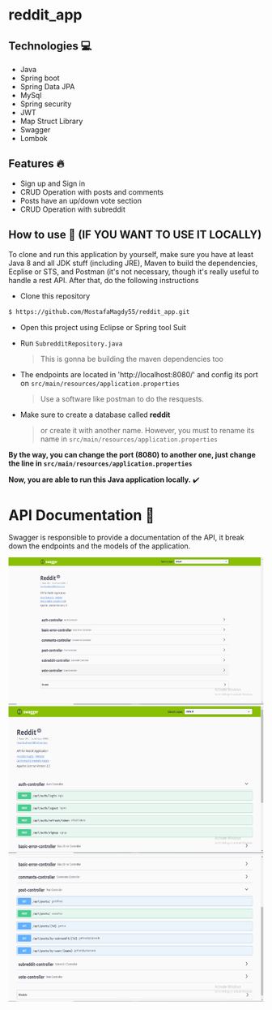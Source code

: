 # reddit_app

## Technologies :computer:

- Java
- Spring boot
- Spring Data JPA 
- MySql
- Spring security 
- JWT
- Map Struct Library
- Swagger 
- Lombok

## Features :fire:  
- Sign up and Sign in
- CRUD Operation with posts and comments
- Posts have an up/down vote section
- CRUD Operation with subreddit 

## How to use :wave: (IF YOU WANT TO USE IT LOCALLY) 

To clone and run this application by yourself, make sure you have at least Java 8 and all JDK stuff (including JRE), Maven to build the dependencies,
Ecplise or STS, and Postman (it's not necessary, though it's really useful to handle a rest API. After that, do the following instructions

- Clone this repository
```bash
$ https://github.com/MostafaMagdy55/reddit_app.git
```
- Open this project using Eclipse or Spring tool Suit

- Run ```SubredditRepository.java```
  > This is gonna be building the maven dependencies too

- The endpoints are located in 'http://localhost:8080/' and config its port on ```src/main/resources/application.properties```
  > Use a software like postman to do the resquests. 
  
- Make sure to create a database called **reddit** 
  > or create it with another name. However, you must to rename its name in ```src/main/resources/application.properties```

 **By the way, you can change the port (8080) to another one, just change the line in ```src/main/resources/application.properties```**

  **Now, you are able to run this Java application locally.** :heavy_check_mark:



# API Documentation :memo:

Swagger is responsible to provide a documentation of the API, it break down the endpoints and the models of the application.


 <img  width="600" height="290" src="https://github.com/MostafaMagdy55/reddit_app/blob/master/images/swagger1.PNG">  
  <img  width="600" height="290" src="https://github.com/MostafaMagdy55/reddit_app/blob/master/images/swagger2.PNG">  
  <img  width="600" height="290" src="https://github.com/MostafaMagdy55/reddit_app/blob/master/images/swagger3.PNG">  
 
